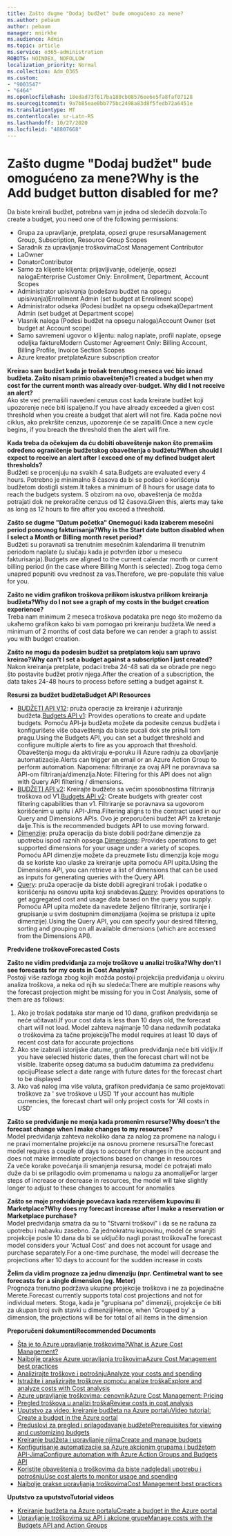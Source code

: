 ```yaml
---
title: Zašto dugme "Dodaj budžet" bude omogućeno za mene?
ms.author: pebaum
author: pebaum
manager: mnirkhe
ms.audience: Admin
ms.topic: article
ms.service: o365-administration
ROBOTS: NOINDEX, NOFOLLOW
localization_priority: Normal
ms.collection: Adm_O365
ms.custom:
- "9003547"
- "6464"
ms.openlocfilehash: 18edad73f617ba180cb08576ee6e5fa8faf07128
ms.sourcegitcommit: 9a7b85eae0bb775bc2498a83d8f5fedb72a6451e
ms.translationtype: MT
ms.contentlocale: sr-Latn-RS
ms.lasthandoff: 10/27/2020
ms.locfileid: "48807668"
---
```

# <a name="why-is-the-add-budget-button-disabled-for-me"></a><span data-ttu-id="93ec1-102">Zašto dugme "Dodaj budžet" bude omogućeno za mene?</span><span class="sxs-lookup"><span data-stu-id="93ec1-102">Why is the Add budget button disabled for me?</span></span>

<span data-ttu-id="93ec1-103">Da biste kreirali budžet, potrebna vam je jedna od sledećih dozvola:</span><span class="sxs-lookup"><span data-stu-id="93ec1-103">To create a budget, you need one of the following permissions:</span></span>

- <span data-ttu-id="93ec1-104">Grupa za upravljanje, pretplata, opsezi grupe resursa</span><span class="sxs-lookup"><span data-stu-id="93ec1-104">Management Group, Subscription, Resource Group Scopes</span></span>
- <span data-ttu-id="93ec1-105">Saradnik za upravljanje troškovima</span><span class="sxs-lookup"><span data-stu-id="93ec1-105">Cost Management Contributor</span></span>
- <span data-ttu-id="93ec1-106">La</span><span class="sxs-lookup"><span data-stu-id="93ec1-106">Owner</span></span>
- <span data-ttu-id="93ec1-107">Donator</span><span class="sxs-lookup"><span data-stu-id="93ec1-107">Contributor</span></span>
- <span data-ttu-id="93ec1-108">Samo za klijente klijenta: prijavljivanje, odeljenje, opsezi naloga</span><span class="sxs-lookup"><span data-stu-id="93ec1-108">Enterprise Customer Only: Enrollment, Department, Account Scopes</span></span>
- <span data-ttu-id="93ec1-109">Administrator upisivanja (podešava budžet na opsegu upisivanja)</span><span class="sxs-lookup"><span data-stu-id="93ec1-109">Enrollment Admin (set budget at Enrollment scope)</span></span>
- <span data-ttu-id="93ec1-110">Administrator odseka (Podesi budžet na opsegu odseka)</span><span class="sxs-lookup"><span data-stu-id="93ec1-110">Department Admin (set budget at Department scope)</span></span>
- <span data-ttu-id="93ec1-111">Vlasnik naloga (Podesi budžet na opsegu naloga)</span><span class="sxs-lookup"><span data-stu-id="93ec1-111">Account Owner (set budget at Account scope)</span></span>
- <span data-ttu-id="93ec1-112">Samo savremeni ugovor o klijentu: nalog naplate, profil naplate, opsege odeljka fakture</span><span class="sxs-lookup"><span data-stu-id="93ec1-112">Modern Customer Agreement Only: Billing Account, Billing Profile, Invoice Section Scopes</span></span>
- <span data-ttu-id="93ec1-113">Azure kreator pretplate</span><span class="sxs-lookup"><span data-stu-id="93ec1-113">Azure subscription creator</span></span>

<span data-ttu-id="93ec1-114">**Kreirao sam budžet kada je trošak trenutnog meseca već bio iznad budžeta. Zašto nisam primio obaveštenje?**</span><span class="sxs-lookup"><span data-stu-id="93ec1-114">**I created a budget when my cost for the current month was already over-budget. Why did I not receive an alert?**</span></span>  
<span data-ttu-id="93ec1-115">Ako ste već premašili navedeni cenzus cost kada kreirate budžet koji upozorenje neće biti ispaljeno.</span><span class="sxs-lookup"><span data-stu-id="93ec1-115">If you have already exceeded a given cost threshold when you create a budget that alert will not fire.</span></span> <span data-ttu-id="93ec1-116">Kada počne novi ciklus, ako prekršite cenzus, upozorenje će se zapaliti.</span><span class="sxs-lookup"><span data-stu-id="93ec1-116">Once a new cycle begins, if you breach the threshold then the alert will fire.</span></span>

<span data-ttu-id="93ec1-117">**Kada treba da očekujem da ću dobiti obaveštenje nakon što premašim određeno ograničenje budžetskog obaveštenja o budžetu?**</span><span class="sxs-lookup"><span data-stu-id="93ec1-117">**When should I expect to receive an alert after I exceed one of my defined budget alert thresholds?**</span></span>  
<span data-ttu-id="93ec1-118">Budžeti se procenjuju na svakih 4 sata.</span><span class="sxs-lookup"><span data-stu-id="93ec1-118">Budgets are evaluated every 4 hours.</span></span> <span data-ttu-id="93ec1-119">Potrebno je minimalno 8 časova da bi se podaci o korišćenju budžetom dostigli sistem.</span><span class="sxs-lookup"><span data-stu-id="93ec1-119">It takes a minimum of 8 hours for usage data to reach the budgets system.</span></span> <span data-ttu-id="93ec1-120">S obzirom na ovo, obaveštenja će možda potrajati dok ne prekoračite cenzus od 12 časova.</span><span class="sxs-lookup"><span data-stu-id="93ec1-120">Given this, alerts may take as long as 12 hours to fire after you exceed a threshold.</span></span>

<span data-ttu-id="93ec1-121">**Zašto se dugme "Datum početka" Onemogući kada izaberem mesečni period ponovnog fakturisanja?**</span><span class="sxs-lookup"><span data-stu-id="93ec1-121">**Why is the Start date button disabled when I select a Month or Billing month reset period?**</span></span>  
<span data-ttu-id="93ec1-122">Budžeti su poravnati sa trenutnim mesečnim kalendarima ili trenutnim periodom naplate (u slučaju kada je potvrđen izbor u mesecu fakturisanja).</span><span class="sxs-lookup"><span data-stu-id="93ec1-122">Budgets are aligned to the current calendar month or current billing period (in the case where Billing Month is selected).</span></span> <span data-ttu-id="93ec1-123">Zbog toga ćemo unapred popuniti ovu vrednost za vas.</span><span class="sxs-lookup"><span data-stu-id="93ec1-123">Therefore, we pre-populate this value for you.</span></span>

<span data-ttu-id="93ec1-124">**Zašto ne vidim grafikon troškova prilikom iskustva prilikom kreiranja budžeta?**</span><span class="sxs-lookup"><span data-stu-id="93ec1-124">**Why do I not see a graph of my costs in the budget creation experience?**</span></span>  
<span data-ttu-id="93ec1-125">Treba nam minimum 2 meseca troškova podataka pre nego što možemo da ukaћemo grafikon kako bi vam pomogao pri kreiranju budžeta.</span><span class="sxs-lookup"><span data-stu-id="93ec1-125">We need a minimum of 2 months of cost data before we can render a graph to assist you with budget creation.</span></span>

<span data-ttu-id="93ec1-126">**Zašto ne mogu da podesim budžet sa pretplatom koju sam upravo kreirao?**</span><span class="sxs-lookup"><span data-stu-id="93ec1-126">**Why can't I set a budget against a subscription I just created?**</span></span>  
<span data-ttu-id="93ec1-127">Nakon kreiranja pretplate, podaci treba 24-48 sati da se obrade pre nego što postavite budžet protiv njega.</span><span class="sxs-lookup"><span data-stu-id="93ec1-127">After the creation of a subscription, the data takes 24-48 hours to process before setting a budget against it.</span></span>

<span data-ttu-id="93ec1-128">**Resursi za budžet budžeta**</span><span class="sxs-lookup"><span data-stu-id="93ec1-128">**Budget API Resources**</span></span>

- <span data-ttu-id="93ec1-129">[BUDŽETI API V12](https://docs.microsoft.com/rest/api/consumption/budgets?WT.mc_id=Portal-Microsoft_Azure_Support): pruža operacije za kreiranje i ažuriranje budžeta.</span><span class="sxs-lookup"><span data-stu-id="93ec1-129">[Budgets API v1](https://docs.microsoft.com/rest/api/consumption/budgets?WT.mc_id=Portal-Microsoft_Azure_Support): Provides operations to create and update budgets.</span></span> <span data-ttu-id="93ec1-130">Pomoću API-ja budžeta možete da podesite cenzus budžeta i konfigurišete više obaveštenja da biste pucali dok ste priљli tom pragu.</span><span class="sxs-lookup"><span data-stu-id="93ec1-130">Using the Budgets API, you can set a budget threshold and configure multiple alerts to fire as you approach that threshold.</span></span> <span data-ttu-id="93ec1-131">Obaveštenja mogu da aktiviraju e-poruku ili Azure radnju za obavljanje automatizacije.</span><span class="sxs-lookup"><span data-stu-id="93ec1-131">Alerts can trigger an email or an Azure Action Group to perform automation.</span></span> <span data-ttu-id="93ec1-132">Napomena: filtriranje za ovaj API ne poravnava sa API-om filtriranja/dimenzija.</span><span class="sxs-lookup"><span data-stu-id="93ec1-132">Note: Filtering for this API does not align with Query API filtering / dimensions.</span></span>
- <span data-ttu-id="93ec1-133">[BUDŽETI API v2](https://github.com/Azure/azure-rest-api-specs/blob/master/specification/cost-management/resource-manager/Microsoft.CostManagement/preview/2019-04-01-preview/examples/CreateOrUpdateBudget.json): Kreirajte budžete sa većim sposobnostima filtriranja troškova od V1.</span><span class="sxs-lookup"><span data-stu-id="93ec1-133">[Budgets API v2](https://github.com/Azure/azure-rest-api-specs/blob/master/specification/cost-management/resource-manager/Microsoft.CostManagement/preview/2019-04-01-preview/examples/CreateOrUpdateBudget.json): Create budgets with greater cost filtering capabilities than v1.</span></span> <span data-ttu-id="93ec1-134">Filtriranje se poravnava sa ugovorom korišćenim u upitu i API-Jima.</span><span class="sxs-lookup"><span data-stu-id="93ec1-134">Filtering aligns to the contract used in our Query and Dimensions APIs.</span></span> <span data-ttu-id="93ec1-135">Ovo je preporučeni budžet API za kretanje dalje.</span><span class="sxs-lookup"><span data-stu-id="93ec1-135">This is the recommended budgets API to use moving forward.</span></span>
- <span data-ttu-id="93ec1-136">[Dimenzije](https://docs.microsoft.com/rest/api/cost-management/dimensions?WT.mc_id=Portal-Microsoft_Azure_Support): pruža operacija da biste dobili podržane dimenzije za upotrebu ispod raznih opsega.</span><span class="sxs-lookup"><span data-stu-id="93ec1-136">[Dimensions](https://docs.microsoft.com/rest/api/cost-management/dimensions?WT.mc_id=Portal-Microsoft_Azure_Support): Provides operations to get supported dimensions for your usage under a variety of scopes.</span></span> <span data-ttu-id="93ec1-137">Pomoću API dimenzije možete da preuzmete listu dimenzija koje mogu da se koriste kao ulaske za kreiranje upita pomoću API upita.</span><span class="sxs-lookup"><span data-stu-id="93ec1-137">Using the Dimensions API, you can retrieve a list of dimensions that can be used as inputs for generating queries with the Query API.</span></span>
- <span data-ttu-id="93ec1-138">[Query](https://docs.microsoft.com/rest/api/cost-management/query?WT.mc_id=Portal-Microsoft_Azure_Support): pruža operacije da biste dobili agregirani trošak i podatke o korišćenju na osnovu upita koji snabdevas.</span><span class="sxs-lookup"><span data-stu-id="93ec1-138">[Query](https://docs.microsoft.com/rest/api/cost-management/query?WT.mc_id=Portal-Microsoft_Azure_Support): Provides operations to get aggregated cost and usage data based on the query you supply.</span></span> <span data-ttu-id="93ec1-139">Pomoću API upita možete da navedete željeno filtriranje, sortiranje i grupisanje u svim dostupnim dimenzijama (kojima se pristupa iz upite dimenzije).</span><span class="sxs-lookup"><span data-stu-id="93ec1-139">Using the Query API, you can specify your desired filtering, sorting and grouping on all available dimensions (which are accessed from the Dimensions API).</span></span>

<span data-ttu-id="93ec1-140">**Predviđene troškove**</span><span class="sxs-lookup"><span data-stu-id="93ec1-140">**Forecasted Costs**</span></span>

<span data-ttu-id="93ec1-141">**Zašto ne vidim predviđanja za moje troškove u analizi troška?**</span><span class="sxs-lookup"><span data-stu-id="93ec1-141">**Why don’t I see forecasts for my costs in Cost Analysis?**</span></span>  
<span data-ttu-id="93ec1-142">Postoji više razloga zbog kojih možda postoji projekcija predviđanja u okviru analiza troškova, a neka od njih su sledeća:</span><span class="sxs-lookup"><span data-stu-id="93ec1-142">There are multiple reasons why the forecast projection might be missing for you in Cost Analysis, some of them are as follows:</span></span>

1. <span data-ttu-id="93ec1-143">Ako je trošak podataka star manje od 10 dana, grafikon predviđanja se neće učitavati.</span><span class="sxs-lookup"><span data-stu-id="93ec1-143">If your cost data is less than 10 days old, the forecast chart will not load.</span></span> <span data-ttu-id="93ec1-144">Model zahteva najmanje 10 dana nedavnih podataka o troškovima za tačne projekcije</span><span class="sxs-lookup"><span data-stu-id="93ec1-144">The model requires at least 10 days of recent cost data for accurate projections</span></span>
2. <span data-ttu-id="93ec1-145">Ako ste izabrali istorijske datume, grafikon predviđanja neće biti vidljiv.</span><span class="sxs-lookup"><span data-stu-id="93ec1-145">If you have selected historic dates, then the forecast chart will not be visible.</span></span> <span data-ttu-id="93ec1-146">Izaberite opseg datuma sa budućim datumima za predviđenu opciju</span><span class="sxs-lookup"><span data-stu-id="93ec1-146">Please select a date range with future dates for the forecast chart to be displayed</span></span>
3. <span data-ttu-id="93ec1-147">Ako vaš nalog ima više valuta, grafikon predviđanja će samo projektovati troškove za ' sve troškove u USD '</span><span class="sxs-lookup"><span data-stu-id="93ec1-147">If your account has multiple currencies, the forecast chart will only project costs for 'All costs in USD'</span></span>

<span data-ttu-id="93ec1-148">**Zašto se predviđanje ne menja kada promenim resurse?**</span><span class="sxs-lookup"><span data-stu-id="93ec1-148">**Why doesn’t the forecast change when I make changes to my resources?**</span></span>  
<span data-ttu-id="93ec1-149">Model predviđanja zahteva nekoliko dana za nalog za promene na nalogu i ne pravi momentalne projekcije na osnovu promene resursa</span><span class="sxs-lookup"><span data-stu-id="93ec1-149">The forecast model requires a couple of days to account for changes in the account and does not make immediate projections based on change in resources</span></span>  
<span data-ttu-id="93ec1-150">Za veće korake povećanja ili smanjenja resursa, model će potrajati malo duže da bi se prilagodio ovim promenama u nalogu za anomalije</span><span class="sxs-lookup"><span data-stu-id="93ec1-150">For larger steps of increase or decrease in resources, the model will take slightly longer to adjust to these changes to account for anomalies</span></span>

<span data-ttu-id="93ec1-151">**Zašto se moje predviđanje povećava kada rezervišem kupovinu ili Marketplace?**</span><span class="sxs-lookup"><span data-stu-id="93ec1-151">**Why does my forecast increase after I make a reservation or Marketplace purchase?**</span></span>  
<span data-ttu-id="93ec1-152">Model predviđanja smatra da su to "Stvarni troškovi" i da se ne računa za upotrebu i nabavku zasebno. Za jednokratnu kupovinu, model će smanjiti projekcije posle 10 dana da bi se uključilo nagli porast troškova</span><span class="sxs-lookup"><span data-stu-id="93ec1-152">The forecast model considers your 'Actual Cost' and does not account for usage and purchase separately.For a one-time purchase, the model will decrease the projections after 10 days to account for the sudden increase in costs</span></span>

<span data-ttu-id="93ec1-153">**Želim da vidim prognoze za jednu dimenziju (npr. Centimetra**</span><span class="sxs-lookup"><span data-stu-id="93ec1-153">**I want to see forecasts for a single dimension (eg. Meter)**</span></span>  
<span data-ttu-id="93ec1-154">Prognoza trenutno podržava ukupne projekcije troškova i ne za pojedinačne Merete.</span><span class="sxs-lookup"><span data-stu-id="93ec1-154">Forecast currently supports total cost projections and not for individual meters.</span></span> <span data-ttu-id="93ec1-155">Stoga, kada je "grupisana po" dimenziji, projekcije će biti za ukupan broj svih stavki u dimenziji</span><span class="sxs-lookup"><span data-stu-id="93ec1-155">Hence, when 'Grouped by' a dimension, the projections will be for total of all items in the dimension</span></span>

<span data-ttu-id="93ec1-156">**Preporučeni dokumenti**</span><span class="sxs-lookup"><span data-stu-id="93ec1-156">**Recommended Documents**</span></span>

- [<span data-ttu-id="93ec1-157">Šta je to Azure upravljanje troškovima?</span><span class="sxs-lookup"><span data-stu-id="93ec1-157">What is Azure Cost Management?</span></span>](https://docs.microsoft.com/azure/cost-management/overview-cost-mgt?WT.mc_id=Portal-Microsoft_Azure_Support)
- [<span data-ttu-id="93ec1-158">Najbolje prakse Azure upravljanja troškovima</span><span class="sxs-lookup"><span data-stu-id="93ec1-158">Azure Cost Management best practices</span></span>](https://docs.microsoft.com/azure/cost-management/cost-mgt-best-practices?WT.mc_id=Portal-Microsoft_Azure_Support)
- [<span data-ttu-id="93ec1-159">Analizirajte troškove i potrošnju</span><span class="sxs-lookup"><span data-stu-id="93ec1-159">Analyze your costs and spending</span></span>](https://docs.microsoft.com/azure/cost-management/quick-acm-cost-analysis?WT.mc_id=Portal-Microsoft_Azure_Support)
- [<span data-ttu-id="93ec1-160">Istražite i analizirajte troškove pomoću analize troška</span><span class="sxs-lookup"><span data-stu-id="93ec1-160">Explore and analyze costs with Cost analysis</span></span>](https://docs.microsoft.com/azure/cost-management/quick-acm-cost-analysis?WT.mc_id=Portal-Microsoft_Azure_Support)
- [<span data-ttu-id="93ec1-161">Azure upravljanje troškovima: cenovnik</span><span class="sxs-lookup"><span data-stu-id="93ec1-161">Azure Cost Management: Pricing</span></span>](https://azure.microsoft.com/services/cost-management/#pricing)
- [<span data-ttu-id="93ec1-162">Pregled troškova u analizi troška</span><span class="sxs-lookup"><span data-stu-id="93ec1-162">Review costs in cost analysis</span></span>](https://docs.microsoft.com/azure/cost-management-billing/costs/quick-acm-cost-analysis?WT.mc_id=Portal-Microsoft_Azure_Support#review-costs-in-cost-analysis)
- [<span data-ttu-id="93ec1-163">Uputstvo za video: kreiranje budžeta na Azure portalu</span><span class="sxs-lookup"><span data-stu-id="93ec1-163">Video tutorial: Create a budget in the Azure portal</span></span>](https://www.youtube.com/watch?v=ExIVG_Gr45A&t=4s)
- [<span data-ttu-id="93ec1-164">Preduslovi za pregled i prilagođavanje budžete</span><span class="sxs-lookup"><span data-stu-id="93ec1-164">Prerequisites for viewing and customizing budgets</span></span>](https://docs.microsoft.com/azure/cost-management-billing/costs/tutorial-acm-create-budgets?WT.mc_id=Portal-Microsoft_Azure_Support#prerequisites)
- [<span data-ttu-id="93ec1-165">Kreiranje budžeta i upravljanje njima</span><span class="sxs-lookup"><span data-stu-id="93ec1-165">Create and manage budgets</span></span>](https://docs.microsoft.com/azure/cost-management-billing/costs/tutorial-acm-create-budgets?WT.mc_id=Portal-Microsoft_Azure_Support#create-a-budget-in-the-azure-portal)
- [<span data-ttu-id="93ec1-166">Konfigurisanje automatizacije sa Azure akcionim grupama i budžetom API-Jima</span><span class="sxs-lookup"><span data-stu-id="93ec1-166">Configure automation with Azure Action Groups and Budgets API</span></span>](https://docs.microsoft.com/azure/cost-management/tutorial-acm-create-budgets?WT.mc_id=Portal-Microsoft_Azure_Support#trigger-an-action-group)
- [<span data-ttu-id="93ec1-167">Koristite obaveštenja o troškovima da biste nadgledali upotrebu i potrošnju</span><span class="sxs-lookup"><span data-stu-id="93ec1-167">Use cost alerts to monitor usage and spending</span></span>](https://docs.microsoft.com/azure/cost-management/cost-mgt-alerts-monitor-usage-spending?WT.mc_id=Portal-Microsoft_Azure_Support)
- [<span data-ttu-id="93ec1-168">Najbolje prakse upravljanja troškovima</span><span class="sxs-lookup"><span data-stu-id="93ec1-168">Cost Management best practices</span></span>](https://docs.microsoft.com/azure/cost-management/cost-mgt-best-practices?WT.mc_id=Portal-Microsoft_Azure_Support)  

<span data-ttu-id="93ec1-169">**Uputstvo za uputstvo**</span><span class="sxs-lookup"><span data-stu-id="93ec1-169">**Tutorial videos**</span></span>

- [<span data-ttu-id="93ec1-170">Kreiranje budžeta na Azure portalu</span><span class="sxs-lookup"><span data-stu-id="93ec1-170">Create a budget in the Azure portal</span></span>](https://go.microsoft.com/fwlink/?linkid=2146761)
- [<span data-ttu-id="93ec1-171">Upravljanje troškovima uz API i akcione grupe</span><span class="sxs-lookup"><span data-stu-id="93ec1-171">Manage costs with the Budgets API and Action Groups</span></span>](https://go.microsoft.com/fwlink/?linkid=2147038)